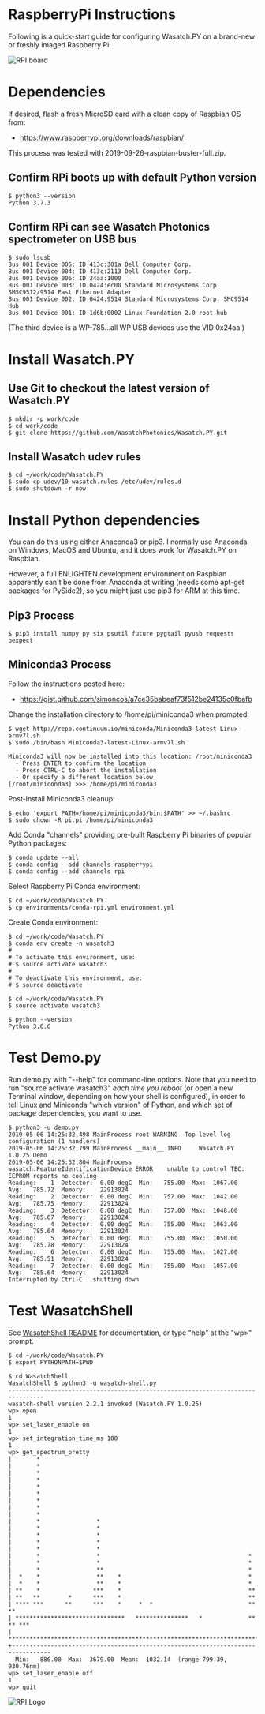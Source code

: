 # RaspberryPi Instructions

Following is a quick-start guide for configuring Wasatch.PY on a brand-new or freshly imaged Raspberry Pi.

![RPI board](https://www.raspberrypi.org/app/uploads/2017/05/Raspberry-Pi-3-Ports-1-1833x1080.jpg)

# Dependencies

If desired, flash a fresh MicroSD card with a clean copy of Raspbian OS from:

- https://www.raspberrypi.org/downloads/raspbian/

This process was tested with 2019-09-26-raspbian-buster-full.zip.

## Confirm RPi boots up with default Python version

    $ python3 --version
    Python 3.7.3

## Confirm RPi can see Wasatch Photonics spectrometer on USB bus

    $ sudo lsusb
    Bus 001 Device 005: ID 413c:301a Dell Computer Corp. 
    Bus 001 Device 004: ID 413c:2113 Dell Computer Corp. 
    Bus 001 Device 006: ID 24aa:1000  
    Bus 001 Device 003: ID 0424:ec00 Standard Microsystems Corp. SMSC9512/9514 Fast Ethernet Adapter
    Bus 001 Device 002: ID 0424:9514 Standard Microsystems Corp. SMC9514 Hub
    Bus 001 Device 001: ID 1d6b:0002 Linux Foundation 2.0 root hub

(The third device is a WP-785...all WP USB devices use the VID 0x24aa.)

# Install Wasatch.PY

## Use Git to checkout the latest version of Wasatch.PY

    $ mkdir -p work/code
    $ cd work/code
    $ git clone https://github.com/WasatchPhotonics/Wasatch.PY.git

## Install Wasatch udev rules

    $ cd ~/work/code/Wasatch.PY
    $ sudo cp udev/10-wasatch.rules /etc/udev/rules.d
    $ sudo shutdown -r now

# Install Python dependencies

You can do this using either Anaconda3 or pip3.  I normally use Anaconda
on Windows, MacOS and Ubuntu, and it does work for Wasatch.PY on Raspbian.

However, a full ENLIGHTEN development environment on Raspbian 
apparently can't be done from Anaconda at writing (needs some apt-get
packages for PySide2), so you might just use pip3 for ARM at this time.

## Pip3 Process

    $ pip3 install numpy py six psutil future pygtail pyusb requests pexpect

## Miniconda3 Process

Follow the instructions posted here:

- https://gist.github.com/simoncos/a7ce35babeaf73f512be24135c0fbafb

Change the installation directory to /home/pi/miniconda3 when prompted:

    $ wget http://repo.continuum.io/miniconda/Miniconda3-latest-Linux-armv7l.sh
    $ sudo /bin/bash Miniconda3-latest-Linux-armv7l.sh

    Miniconda3 will now be installed into this location: /root/miniconda3
      - Press ENTER to confirm the location
      - Press CTRL-C to abort the installation
      - Or specify a different location below
    [/root/miniconda3] >>> /home/pi/miniconda3

Post-Install Miniconda3 cleanup:

    $ echo 'export PATH=/home/pi/miniconda3/bin:$PATH' >> ~/.bashrc
    $ sudo chown -R pi.pi /home/pi/miniconda3

Add Conda "channels" providing pre-built Raspberry Pi binaries of popular Python packages:

    $ conda update --all
    $ conda config --add channels raspberrypi
    $ conda config --add channels rpi

Select Raspberry Pi Conda environment:

    $ cd ~/work/code/Wasatch.PY
    $ cp environments/conda-rpi.yml environment.yml

Create Conda environment:

    $ cd ~/work/code/Wasatch.PY
    $ conda env create -n wasatch3
    #
    # To activate this environment, use:
    # $ source activate wasatch3
    #
    # To deactivate this environment, use:
    # $ source deactivate

    $ cd ~/work/code/Wasatch.PY
    $ source activate wasatch3

    $ python --version
    Python 3.6.6

# Test Demo.py

Run demo.py with "--help" for command-line options.  Note that you need to run "source activate wasatch3"
*each time you reboot* (or open a new Terminal window, depending on how your shell is configured), in
order to tell Linux and Miniconda "which version" of Python, and which set of package dependencies,
you want to use.


    $ python3 -u demo.py
    2019-05-06 14:25:32,498 MainProcess root WARNING  Top level log configuration (1 handlers)
    2019-05-06 14:25:32,799 MainProcess __main__ INFO     Wasatch.PY 1.0.25 Demo
    2019-05-06 14:25:32,804 MainProcess wasatch.FeatureIdentificationDevice ERROR    unable to control TEC: EEPROM reports no cooling
    Reading:    1  Detector:  0.00 degC  Min:   755.00  Max:  1067.00  Avg:   785.72  Memory:    22913024
    Reading:    2  Detector:  0.00 degC  Min:   757.00  Max:  1042.00  Avg:   785.75  Memory:    22913024
    Reading:    3  Detector:  0.00 degC  Min:   757.00  Max:  1048.00  Avg:   785.67  Memory:    22913024
    Reading:    4  Detector:  0.00 degC  Min:   755.00  Max:  1063.00  Avg:   785.64  Memory:    22913024
    Reading:    5  Detector:  0.00 degC  Min:   755.00  Max:  1050.00  Avg:   785.78  Memory:    22913024
    Reading:    6  Detector:  0.00 degC  Min:   755.00  Max:  1027.00  Avg:   785.51  Memory:    22913024
    Reading:    7  Detector:  0.00 degC  Min:   755.00  Max:  1057.00  Avg:   785.64  Memory:    22913024
    Interrupted by Ctrl-C...shutting down  

# Test WasatchShell

See [WasatchShell README](WasatchShell/README.md) for documentation, or type "help" at the "wp>" prompt.

    $ cd ~/work/code/Wasatch.PY
    $ export PYTHONPATH=$PWD

    $ cd WasatchShell
    WasatchShell $ python3 -u wasatch-shell.py
    --------------------------------------------------------------------------------
    wasatch-shell version 2.2.1 invoked (Wasatch.PY 1.0.25)
    wp> open
    1
    wp> set_laser_enable on
    1
    wp> set_integration_time_ms 100
    1
    wp> get_spectrum_pretty
    |       *                                                                         
    |       *                                                                         
    |       *                                                                         
    |       *                                                                         
    |       *                                                                         
    |       *                                                                         
    |       *                                                                         
    |       *                                                                         
    |       *                                                                         
    |       *                *                                                        
    |       *                *                                                        
    |       *                *                                                        
    |       *                *                                                        
    |       *                *                                                        
    |       *                *                                          *             
    |       *                *                                          *             
    |       *                **                                         *             
    |  *    *                **    *                                    *             
    |  *    *                **    *                                    *             
    | **    *               ***    *                                    **            
    | **   **        *      ***    *                                    **            
    | **** ***      **      ***    *     *  *                           **     **     
    | *******************************   ***************   *             ** ** ***     
    | ********************************************************************************
    +---------------------------------------------------------------------------------
      Min:   886.00  Max:  3679.00  Mean:  1032.14  (range 799.39, 930.76nm)
    wp> set_laser_enable off
    1
    wp> quit

![RPI Logo](https://www.raspberrypi.org/app/uploads/2018/03/RPi-Logo-Reg-SCREEN-199x250.png)
